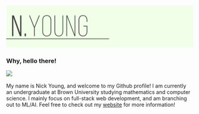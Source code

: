 <img src="https://raw.githubusercontent.com/n-young/n-young/master/splash.jpg">

### Why, hello there! 

<img src="https://visitor-badge.glitch.me/badge?page_id=n-young.visitor-badge">

My name is Nick Young, and welcome to my Github profile! I am currently an undergraduate at Brown University studying mathematics and computer science. I mainly focus on full-stack web development, and am branching out to ML/AI. Feel free to check out my [website](https://n-young.xyz) for more information!

